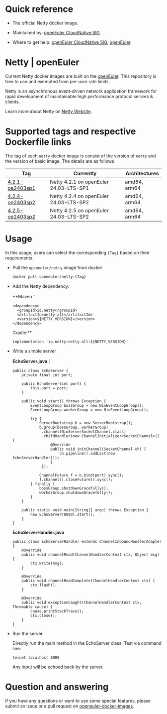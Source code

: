 # Quick reference

- The official Netty docker image.

- Maintained by: [openEuler CloudNative SIG](https://gitee.com/openeuler/cloudnative).

- Where to get help: [openEuler CloudNative SIG](https://gitee.com/openeuler/cloudnative), [openEuler](https://gitee.com/openeuler/community).

# Netty | openEuler
Current Netty docker images are built on the [openEuler](https://repo.openeuler.org/). This repository is free to use and exempted from per-user rate limits.

Netty is an asynchronous event-driven network application framework for rapid development of maintainable high performance protocol servers & clients.

Learn more about Netty on [Netty Website](http://netty.io/)⁠.

# Supported tags and respective Dockerfile links
The tag of each `netty` docker image is consist of the version of `netty` and the version of basic image. The details are as follows

| Tag                                                                                                                            | Currently                              | Architectures |
|--------------------------------------------------------------------------------------------------------------------------------|----------------------------------------|---------------|
| [4.2.1-oe2403sp1](https://gitee.com/openeuler/openeuler-docker-images/blob/master/Others/netty/4.2.1/24.03-lts-sp1/Dockerfile) | Netty 4.2.1 on openEuler 24.03-LTS-SP1 | amd64, arm64  |
| [4.2.4-oe2403sp2](https://gitee.com/openeuler/openeuler-docker-images/blob/master/Others/netty/4.2.4/24.03-lts-sp2/Dockerfile) | Netty 4.2.4 on openEuler 24.03-LTS-SP2 | amd64, arm64  |
| [4.2.5-oe2403sp2](https://gitee.com/openeuler/openeuler-docker-images/blob/master/Others/netty/4.2.5/24.03-lts-sp2/Dockerfile) | Netty 4.2.5 on openEuler 24.03-LTS-SP2 | amd64, arm64  |5
# Usage
In this usage, users can select the corresponding `{Tag}` based on their requirements.

- Pull the `openeuler/netty` image from docker

	```bash
	docker pull openeuler/netty:{Tag}
	```
    
- Add the Netty dependency:

    **Maven：
    ```
    <dependency>
      <groupId>io.netty</groupId>
      <artifactId>netty-all</artifactId>
      <version>${NETTY_VERSION}</version>
    </dependency>
    ```
    Gradle:**
    ```
    implementation 'io.netty:netty-all:${NETTY_VERSION}'
    ```
 
- Write a simple server
  
    **EchoServer.java**：
    ```
    public class EchoServer {
        private final int port;
      
        public EchoServer(int port) {
            this.port = port;
        }
      
        public void start() throws Exception {
            EventLoopGroup bossGroup = new NioEventLoopGroup();
            EventLoopGroup workerGroup = new NioEventLoopGroup();
      
            try {
                ServerBootstrap b = new ServerBootstrap();
                b.group(bossGroup, workerGroup)
                 .channel(NioServerSocketChannel.class)
                 .childHandler(new ChannelInitializer<SocketChannel>() {
                     @Override
                     public void initChannel(SocketChannel ch) {
                         ch.pipeline().addLast(new EchoServerHandler());
                     }
                 });
      
                ChannelFuture f = b.bind(port).sync();
                f.channel().closeFuture().sync();
            } finally {
                bossGroup.shutdownGracefully();
                workerGroup.shutdownGracefully();
            }
        }
      
        public static void main(String[] args) throws Exception {
            new EchoServer(8080).start(); 
        }
    }
    ```
      
    **EchoServerHandler.java**
    ```
    public class EchoServerHandler extends ChannelInboundHandlerAdapter {
        @Override
        public void channelRead(ChannelHandlerContext ctx, Object msg) {
            ctx.write(msg);
        }
      
        @Override
        public void channelReadComplete(ChannelHandlerContext ctx) {
            ctx.flush();
        }
      
        @Override
        public void exceptionCaught(ChannelHandlerContext ctx, Throwable cause) {
            cause.printStackTrace();
            ctx.close();
        }
    }
    ```

- Run the server

    Directly run the main method in the EchoServer class.
    Test via command line:
    ```
    telnet localhost 8080
    ```
    Any input will be echoed back by the server.
 
# Question and answering
If you have any questions or want to use some special features, please submit an issue or a pull request on [openeuler-docker-images](https://gitee.com/openeuler/openeuler-docker-images).
